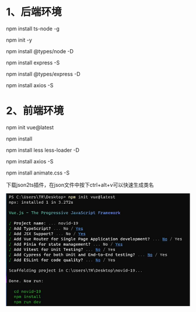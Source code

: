 # 1、后端环境

npm install ts-node -g

npm init -y

npm install @types/node -D

npm install express -S

npm install @types/express -D

npm install axios -S

# 2、前端环境

npm init vue@latest

npm install

npm install less less-loader -D

npm install axios -S

npm install animate.css -S

下载json2ts插件，在json文件中按下ctrl+alt+v可以快速生成类名

![image-20230419204851661](./README.assets/image-20230419204851661.png)
